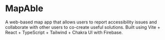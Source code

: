 # MapAble

A web-based map app that allows users to report accessibility issues and collaborate with other users to co-create useful solutions. Built using Vite + React + TypeScript + Tailwind + Chakra UI with Firebase.
